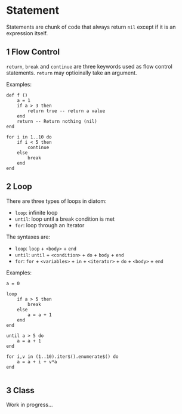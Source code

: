 # Statement

Statements are chunk of code that always return `nil` except if it is an expression itself.

## 1 Flow Control

`return`, `break` and `continue` are three keywords used as flow control statements. `return` may optioinally take an argument.

Examples:
```diatom
def f ()
    a = 1
    if a > 3 then
        return true -- return a value
    end
    return -- Return nothing (nil)
end

for i in 1..10 do
    if i < 5 then
        continue
    else 
        break
    end
end

```

## 2 Loop

There are three types of loops in diatom:
 - `loop`: infinite loop
 - `until`: loop until a break condition is met
 - `for`: loop through an Iterator

 The syntaxes are:
 - `loop`: `loop` + `<body>` + `end`
 - `until`: `until` + `<condition>` + `do` + `body` + `end`
 - `for`: `for` + `<variables>` + `in` + `<iterator>` + `do` + `<body>` + `end`

Examples:
```diatom
a = 0

loop 
    if a > 5 then
        break
    else 
        a = a + 1
    end
end

until a > 5 do
    a = a + 1
end

for i,v in (1..10).iter$().enumerate$() do
    a = a + i + v*a
end
    
```

## 3 Class

Work in progress...
